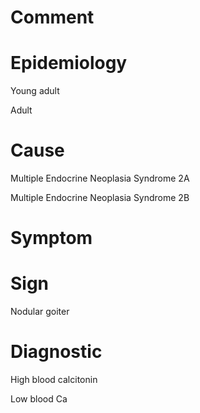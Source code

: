 # Comment

# Epidemiology

Young adult

Adult

# Cause

Multiple Endocrine Neoplasia Syndrome 2A

Multiple Endocrine Neoplasia Syndrome 2B

# Symptom

# Sign

Nodular goiter

# Diagnostic

High blood calcitonin

Low blood Ca
